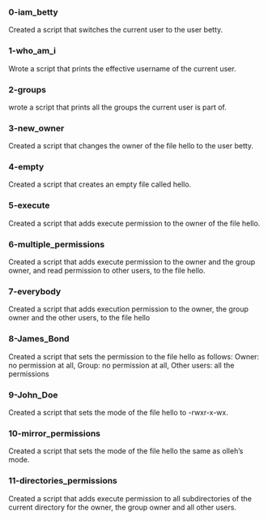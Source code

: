 ### 0-iam_betty
Created a script that switches the current user to the user betty.
### 1-who_am_i
Wrote a script that prints the effective username of the current user.
### 2-groups
wrote a script that prints all the groups the current user is part of.
### 3-new_owner 
Created a script that changes the owner of the file hello to the user betty.

### 4-empty 
Created a script that creates an empty file called hello.

### 5-execute
Created a script that adds execute permission to the owner of the file hello.

### 6-multiple_permissions
Created a script that adds execute permission to the owner and the group owner, and read permission to other users, to the file hello.

### 7-everybody
Created a script that adds execution permission to the owner, the group owner and the other users, to the file hello

### 8-James_Bond
Created a script that sets the permission to the file hello as follows: Owner: no permission at all, Group: no permission at all, Other users: all the permissions

### 9-John_Doe
Created a script that sets the mode of the file hello to -rwxr-x-wx.

### 10-mirror_permissions
Created a script that sets the mode of the file hello the same as olleh’s mode.

### 11-directories_permissions
Created a script that adds execute permission to all subdirectories of the current directory for the owner, the group owner and all other users.
